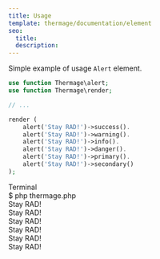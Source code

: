 ```yaml
---
title: Usage
template: thermage/documentation/element
seo:
  title: 
  description: 
---
```


Simple example of usage `Alert` element.

```php
use function Thermage\alert;
use function Thermage\render;

// ...

render (
    alert('Stay RAD!')->success().
    alert('Stay RAD!')->warning().
    alert('Stay RAD!')->info().
    alert('Stay RAD!')->danger().
    alert('Stay RAD!')->primary().
    alert('Stay RAD!')->secondary()
);
```

<div class="terminal">
  <div class="terminal-header">Terminal</div>
  <div class="terminal-body">
    <div class="terminal-command">$ php thermage.php</div>
    <div class="el-alert el-alert--success">Stay RAD!</div>
    <div class="el-alert el-alert--warning">Stay RAD!</div>
    <div class="el-alert el-alert--info">Stay RAD!</div>
    <div class="el-alert el-alert--danger">Stay RAD!</div>
    <div class="el-alert el-alert--primary">Stay RAD!</div>
    <div class="el-alert el-alert--secondary">Stay RAD!</div>
  </div>
</div>
